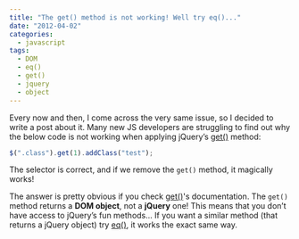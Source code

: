 ```yaml
---
title: "The get() method is not working! Well try eq()..."
date: "2012-04-02"
categories:
  - javascript
tags:
  - DOM
  - eq()
  - get()
  - jquery
  - object
---
```


Every now and then, I come across the very same issue, so I decided to write a post about it. Many new JS developers are struggling to find out why the below code is not working when applying jQuery’s [get()](http://api.jquery.com/get/) method:

```js
$(".class").get(1).addClass("test");
```

The selector is correct, and if we remove the `get()` method, it magically works!

The answer is pretty obvious if you check [get()](http://api.jquery.com/get/)'s documentation. The `get()` method returns a **DOM object**, not a **jQuery** one! This means that you don’t have access to jQuery’s fun methods... If you want a similar method (that returns a jQuery object) try [eq()](http://api.jquery.com/eq/), it works the exact same way.
